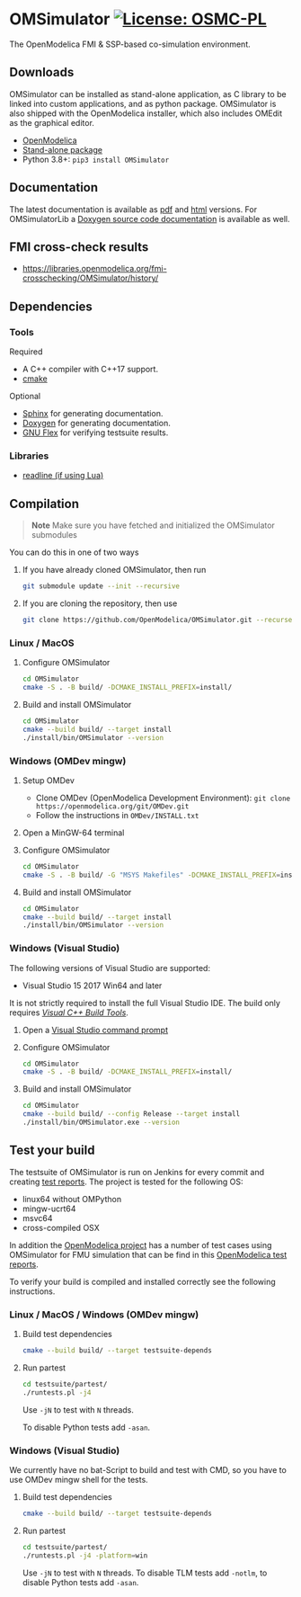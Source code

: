 # OMSimulator [![License: OSMC-PL](https://img.shields.io/badge/license-OSMC--PL-lightgrey.svg)](OSMC-License.txt)

The OpenModelica FMI & SSP-based co-simulation environment.

## Downloads

OMSimulator can be installed as stand-alone application, as C library to be linked into custom applications, and as python package. OMSimulator is also shipped with the OpenModelica installer, which also includes OMEdit as the graphical editor.

* [OpenModelica](https://openmodelica.org/)
* [Stand-alone package](https://build.openmodelica.org/omsimulator/)
* Python 3.8+: `pip3 install OMSimulator`

## Documentation

The latest documentation is available as [pdf](https://openmodelica.org/doc/OMSimulator/master/OMSimulator.pdf) and [html](https://openmodelica.org/doc/OMSimulator/master/html/) versions.
For OMSimulatorLib a [Doxygen source code documentation](https://openmodelica.org/doc/OMSimulator/master/OMSimulatorLib/) is available as well.

## FMI cross-check results

* https://libraries.openmodelica.org/fmi-crosschecking/OMSimulator/history/

## Dependencies

### Tools
Required
- A C++ compiler with C++17 support.
- [cmake](http://www.cmake.org)

Optional
- [Sphinx](http://www.sphinx-doc.org/en/stable/) for generating documentation.
- [Doxygen](http://www.sphinx-doc.org/en/stable/) for generating documentation.
- [GNU Flex](https://github.com/westes/flex) for verifying testsuite results.

### Libraries
- [readline (if using Lua)](http://git.savannah.gnu.org/cgit/readline.git)


## Compilation

> **Note**
> Make sure you have fetched and initialized the OMSimulator submodules

You can do this in one of two ways

1. If you have already cloned OMSimulator, then run

   ```bash
   git submodule update --init --recursive
   ```
1. If you are cloning the repository, then use

   ```bash
   git clone https://github.com/OpenModelica/OMSimulator.git --recurse-submodules
   ```

### Linux / MacOS

1. Configure OMSimulator

   ```bash
   cd OMSimulator
   cmake -S . -B build/ -DCMAKE_INSTALL_PREFIX=install/
   ```

2. Build and install OMSimulator

   ```bash
   cd OMSimulator
   cmake --build build/ --target install
   ./install/bin/OMSimulator --version
   ```

### Windows (OMDev mingw)

1. Setup OMDev

   - Clone OMDev (OpenModelica Development Environment): `git clone https://openmodelica.org/git/OMDev.git`
   - Follow the instructions in `OMDev/INSTALL.txt`

1. Open a MinGW-64 terminal

1. Configure OMSimulator


   ```bash
   cd OMSimulator
   cmake -S . -B build/ -G "MSYS Makefiles" -DCMAKE_INSTALL_PREFIX=install/
   ```

1. Build and install OMSimulator

   ```bash
   cd OMSimulator
   cmake --build build/ --target install
   ./install/bin/OMSimulator --version
   ```

### Windows (Visual Studio)

The following versions of Visual Studio are supported:

- Visual Studio 15 2017 Win64 and later

It is not strictly required to install the full Visual Studio IDE. The build only requires *[Visual C++ Build Tools](http://landinghub.visualstudio.com/visual-cpp-build-tools)*.


1. Open a [Visual Studio command prompt](https://learn.microsoft.com/en-us/visualstudio/ide/reference/command-prompt-powershell?view=vs-2022)

1. Configure OMSimulator

   ```bash
   cd OMSimulator
   cmake -S . -B build/ -DCMAKE_INSTALL_PREFIX=install/
   ```

1. Build and install OMSimulator

   ```bash
   cd OMSimulator
   cmake --build build/ --config Release --target install
   ./install/bin/OMSimulator.exe --version
   ```

## Test your build

The testsuite of OMSimulator is run on Jenkins for every commit and creating
[test reports](https://test.openmodelica.org/jenkins/job/OMSimulator/job/master/lastSuccessfulBuild/testReport/).
The project is tested for the following OS:
   - linux64 without OMPython
   - mingw-ucrt64
   - msvc64
   - cross-compiled OSX

In addition the [OpenModelica project](https://github.com/OpenModelica/OpenModelica) has a number of test cases using OMSimulator for FMU simulation that can be find in this [OpenModelica test reports](https://test.openmodelica.org/jenkins/job/OpenModelica/job/master/lastSuccessfulBuild/testReport/).

To verify your build is compiled and installed correctly see the following instructions.

### Linux / MacOS / Windows (OMDev mingw)

1. Build test dependencies
   ```bash
   cmake --build build/ --target testsuite-depends
   ```

2. Run partest

   ```bash
   cd testsuite/partest/
   ./runtests.pl -j4
   ```
   Use `-jN` to test with `N` threads.

   To disable Python tests add `-asan`.

### Windows (Visual Studio)

We currently have no bat-Script to build and test with CMD, so you have to use OMDev mingw shell for the tests.

1. Build test dependencies
   ```bash
   cmake --build build/ --target testsuite-depends
   ```

2. Run partest

   ```bash
   cd testsuite/partest/
   ./runtests.pl -j4 -platform=win
   ```
   Use `-jN` to test with `N` threads.
   To disable TLM tests add `-notlm`, to disable Python tests add `-asan`.
